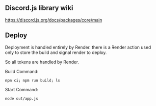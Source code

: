 ## Discord.js library wiki
https://discord.js.org/docs/packages/core/main

## Deploy
Deployment is handled entirely by Render. there is a Render action used only to store the build and signal render to deploy.


So all tokens are handled by Render.


Build Command:
```shell
npm ci; npm run build; ls
```

Start Command:
```shell
node out/app.js
```
